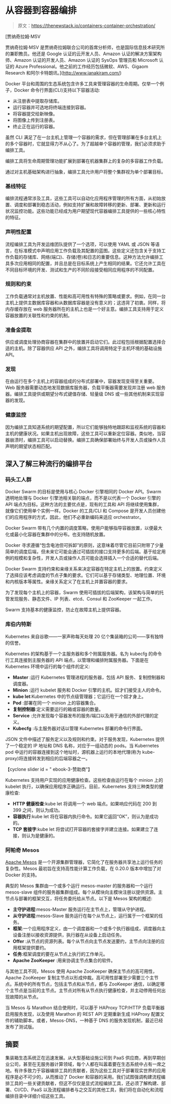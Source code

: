 # 从容器到容器编排

> 原文：<https://thenewstack.io/containers-container-orchestration/>

[](http://www.janakiram.com/)

 [贾纳奇拉姆·MSV

贾纳奇拉姆·MSV 是贾纳奇拉姆联合公司的首席分析师，也是国际信息技术研究所的兼职教员。他还是 Google 认证的云开发人员、Amazon 认证的解决方案架构师、Amazon 认证的开发人员、Amazon 认证的 SysOps 管理员和 Microsoft 认证的 Azure Professional。他之前的工作经历包括微软、AWS、Gigaom Research 和阿尔卡特朗讯。](http://www.janakiram.com/) [](http://www.janakiram.com/)

Docker 平台和周围的生态系统包含许多工具来管理容器的生命周期。仅举一个例子，Docker 命令行界面(CLI)支持以下容器活动:

*   从注册表中提取存储库。
*   运行容器并可选地将终端连接到容器。
*   将容器提交给新映像。
*   将图像上传到注册表。
*   终止正在运行的容器。

虽然 CLI 满足了在一台主机上管理一个容器的需求，但在管理部署在多台主机上的多个容器时，它就显得力不从心了。为了超越单个容器的管理，我们必须求助于编排工具。

编排工具将生命周期管理功能扩展到部署在机器集群上的复杂的多容器工作负载。

通过对主机基础架构进行抽象，编排工具允许用户将整个集群视为单个部署目标。

### 基线特征

编排流程通常涉及工具，这些工具可以自动化应用程序管理的所有方面，从初始放置、调度和部署到稳态活动，例如支持扩展和故障转移的更新、部署、更新和运行状况监控功能。这些功能已经成为用户期望现代容器编排工具提供的一些核心特性的特征。

### 声明性配置

流程编排工具为开发运维团队提供了一个选项，可以使用 YAML 或 JSON 等语言，在标准模式中声明应用工作负载及其配置的蓝图。这些定义还包含关于支持工作负载的存储库、网络(端口)、存储(卷)和日志的重要信息。这种方法允许编排工具多次应用相同的配置，并且总是在目标系统上产生相同的结果。它还允许工具在不同目标环境的开发、测试和生产的不同阶段接受相同应用程序的不同配置。

### 规则和约束

工作负载通常对主机放置、性能和高可用性有特殊的策略或要求。例如，在同一台主机上提供主数据库容器和从数据库容器是没有意义的；这违背了初衷。同样，将内存缓存放在 web 服务器所在的主机上也是一个好主意。编排工具支持用于定义容器放置的关联性和约束的机制。

### 准备金提取

供应或调度处理协商容器在集群中的放置并启动它们。此过程包括根据配置选择合适的主机。除了容器供应 API 之外，编排工具将调用特定于主机环境的基础设施 API。

### 发现

在由运行在多个主机上的容器组成的分布式部署中，容器发现变得至关重要。Web 服务器需要动态地发现数据库服务器，负载平衡器需要发现并注册 web 服务器。编排工具提供或期望分布式键值存储、轻量级 DNS 或一些其他机制来实现容器的发现。

### 健康监控

因为编排工具知道系统的期望配置，所以它们能够独特地跟踪和监视系统的容器和主机的健康状况。如果主机出现故障，这些工具可以重新定位容器。类似地，当容器崩溃时，编排工具可以启动替换。编排工具确保部署始终与开发人员或操作人员声明的期望状态相匹配。

## 深入了解三种流行的编排平台

### 码头工人群

Docker Swarm 的目标是使用与核心 Docker 引擎相同的 Docker API。Swarm 透明地处理与 Docker 引擎池相关联的端点，而不是以代表一个 Docker 引擎的 API 端点为目标。这种方法的主要优点是，现有的工具和 API 将继续使用集群，就像它们使用单个实例一样。Docker 的工具/CLI 和 Compose 是开发人员创建他们的应用程序的方式，因此，他们不必重新编码来适应 orchestrator。

Docker Swarm 带有几个内置的调度策略，使用户能够指导容器放置，以便最大化或最小化容器在集群中的分布。也支持随机放置。

Docker 寻求遵循“包含电池但可拆卸”的原则，这意味着尽管它目前只附带了少量简单的调度后端，但未来它可能会通过可插拔的接口支持更多的后端。基于给定用例的规模和复杂性，开发人员或操作人员可能会选择插入一个合适的替代后端。

Docker Swarm 支持约束和亲缘关系来决定容器在特定主机上的放置。约束定义了选择应该考虑调度的节点子集的要求。它们可以基于存储类型、地理位置、环境和内核版本等属性。亲缘关系定义了在主机上并置容器的要求。

为了发现每个主机上的容器，Swarm 使用可插拔的后端架构，该架构与简单的托管发现服务、静态文件、IP 列表、etcd、Consul 和 ZooKeeper 一起工作。

Swarm 支持基本的健康监控，防止在故障主机上提供容器。

### 库伯内特斯

Kubernetes 来自谷歌——一家声称每天处理 20 亿个集装箱的公司——享有独特的信誉。

Kubernetes 的架构基于一个主服务器和多个附属服务器。名为 kubecfg 的命令行工具连接到主服务器的 API 端点，以管理和编排附属服务器。下面是在 Kubernetes 环境中运行的每个组件的定义:

*   **Master** :运行 Kubernetes 管理进程的服务器，包括 API 服务、复制控制器和调度器。
*   **Minion** :运行 kubelet 服务和 Docker 引擎的主机。奴才们接受主人的命令。
*   **kube let**:Kubernetes 中的节点级管理器；它运行在一个奴才身上。
*   **Pod** :部署在同一个 minion 上的容器集合。
*   **复制控制器**:定义需要运行的箱或容器的数量。
*   **Service** :允许发现每个容器发布的服务/端口以及用于通信的外部代理的定义。
*   **Kubecfg** :与主服务器对话以管理 Kubernetes 部署的命令行界面。

JSON 文件中描述了服务定义以及规则和约束。对于服务发现，Kubernetes 提供了一个稳定的 IP 地址和 DNS 名称，对应于一组动态的 pods。当 Kubernetes pod 中运行的容器连接到这个地址时，源机器上运行的本地代理(称为 kube-proxy)将连接转发到相应的后端容器之一。

【cyclone slider id = " ebook-3-赞助商"】

Kubernetes 支持用户实现的应用健康检查。这些检查由运行在每个 minion 上的 kubelet 执行，以确保应用程序正确运行。目前，Kubernetes 支持三种类型的健康检查:

*   **HTTP 健康检查**:kube let 将调用一个 web 端点。如果响应代码在 200 到 399 之间，则认为成功。
*   **容器执行**:kube let 将在容器内执行命令。如果它返回“OK”，则认为是成功的。
*   **TCP 套接字**:kube let 将尝试打开容器的套接字并建立连接。如果建立了连接，则认为是健康的。

### 阿帕奇 Mesos

[Apache Mesos](http://mesos.apache.org/) 是一个开源集群管理器，它简化了在服务器共享池上运行任务的复杂性。Mesos 最初旨在支持高性能计算工作负载，在 0.20.0 版本中增加了对 Docker 的支持。

典型的 Mesos 集群由一个或多个运行 mesos-master 的服务器和一个运行 mesos-slave 组件的服务器集群组成。每个从模块向主模块注册以提供资源。主节点与部署的框架交互，将任务委托给从节点。以下是 Mesos 架构的概述:

*   **主守护进程**:mesos-Master 服务运行在主节点上，管理从守护进程。
*   **从守护进程**:mesos-Slave 服务运行在每个从节点上，运行属于一个框架的任务。
*   **框架**:一个应用程序定义，由一个调度器和一个或多个执行器组成，调度器向主设备注册以接收资源提供，执行器在从设备上启动任务。
*   **Offer** :从节点的资源列表。每个从节点向主节点发送要约，主节点向注册的应用框架提供要约。
*   **任务**:框架调度的要在从节点上执行的工作单元。
*   **Apache ZooKeeper** :用来协调主节点集合的软件。

与其他工具不同，Mesos 使用 Apache ZooKeeper 确保主节点的高可用性，Apache ZooKeeper 复制主节点以形成仲裁。高可用性部署至少需要三个主节点。系统中的所有节点，包括主节点和从节点，都与 ZooKeeper 通信，以确定哪个主节点是当前的主节点。主节点对所有从节点执行健康检查，并主动停用任何出现故障的从节点。

当 Mesos 与 Marathon 结合使用时，可以基于 HAProxy TCP/HTTP 负载平衡器启用服务发现，以及使用 Marathon 的 REST API 定期重新生成 HAProxy 配置文件的辅助脚本。或者，Mesos-DNS，一种基于 DNS 的服务发现机制，最近已经发布了测试版。

## 摘要

集装箱生态系统正在迅速发展。从大型基础设施公司到 PaaS 供应商，再到早期创业公司，甚至在无服务器计算领域，每个人都在叫嚣着要在生态系统中占有一席之地。有许多致力于容器编排工具的贡献者，因为这些工具对于部署现实世界的应用程序是必不可少的，从而推动了 Docker 和容器的采用。我们试图强调构建流程编排工具的一些关键贡献者，但这不仅仅是显式流程编排工具，还必须了解构建、部署、CI/CD、PaaS 以及流程编排者与之交互的其他工具，我们将在自动化和流程编排目录中详细介绍这些工具。

<svg xmlns:xlink="http://www.w3.org/1999/xlink" viewBox="0 0 68 31" version="1.1"><title>Group</title> <desc>Created with Sketch.</desc></svg>